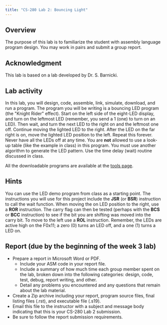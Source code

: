 ```yaml
---
title: "CS-280 Lab 2: Bouncing Light"
---
```


## Overview

The purpose of this lab is to familiarize the student with assembly
language program design. You may work in pairs and submit a group
report.

## Acknowledgment

This lab is based on a lab developed by Dr. S. Barnicki.

## Lab activity

In this lab, you will design, code, assemble, link, simulate,
download, and run a program. The program you will be writing is a
bouncing LED program (the &quot;Knight Rider&quot; effect). Start on the
left side of the eight-LED display, and turn on the leftmost LED
(remember, you send a 1 (one) to turn on an LED). Then wait, and turn
the next LED to the right on and the leftmost one off. Continue moving
the lighted LED to the right. After the LED on the far right is on,
move the lighted LED position to the left. Repeat this forever. Never
have all the LEDs off at any time. You are __not__ allowed
to use a look-up table (like the example in class) in this program. You
must use another algorithm to generate the LED pattern. Use the time
delay (wait) routine discussed in class.

All the downloadable programs are available at the <a
href="tools/">tools page</a>.

## Hints

You can use the LED demo program from class
as a starting point. The instructions you will use for this project
include the __JSR__ (or __BSR__) instruction
to call the wait function. When moving the on LED position to the right,
use a __ROR__ instruction. The carry flag can then be
tested (perhaps with the __BCS__ or __BCC__
instruction) to see if the bit you are shifting was moved into the carry
bit. To move to the left use a __ROL__ instruction.
Remember, the LEDs are active high on the F0x11; a zero (0) turns an LED off, and a one
(1) turns a LED on.

## Report (due by the beginning of the week 3 lab)

* Prepare a report in Microsoft Word or PDF.
  * Include your ASM code in your report file.
  * Include a summary of how much time each group member spent on 
      the lab, broken down into the following categories: design,
      code, test, debug, report writing, and other.
  * Detail any problems you encountered and any questions
      that remain about the lab material.
* Create a Zip archive including your report, program source files,
    final listing files (.rst), and executable file (.s19).
* Email this file to the instructor with a subject and message
    body indicating that this is your CS-280 Lab 2 submission.
* Be sure to follow the report
    submission requirements.
